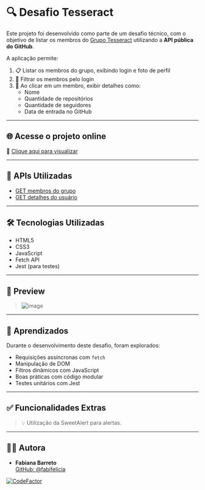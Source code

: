 # 🔍 Desafio Tesseract

Este projeto foi desenvolvido como parte de um desafio técnico, com o objetivo de listar os membros do [Grupo Tesseract](https://www.grupotesseract.com.br) utilizando a **API pública do GitHub**.

A aplicação permite:

1. 📋 Listar os membros do grupo, exibindo login e foto de perfil  
2. 🔎 Filtrar os membros pelo login  
3. 👤 Ao clicar em um membro, exibir detalhes como:
   - Nome
   - Quantidade de repositórios
   - Quantidade de seguidores
   - Data de entrada no GitHub

---

## 🌐 Acesse o projeto online

🚀 [Clique aqui para visualizar](https://fabifelicia.github.io/desafio_tesseract/)

---

## 🔗 APIs Utilizadas

- [GET membros do grupo](https://api.github.com/orgs/grupotesseract/public_members)  
- [GET detalhes do usuário](https://api.github.com/users/{user})

---

## 🛠️ Tecnologias Utilizadas

- HTML5  
- CSS3  
- JavaScript  
- Fetch API  
- Jest (para testes)

---

## 📸 Preview

> ![image](https://github.com/user-attachments/assets/c81a64f0-a720-4b70-8073-df266fc40a7a)

---

## 🧠 Aprendizados

Durante o desenvolvimento deste desafio, foram explorados:

- Requisições assíncronas com `fetch`
- Manipulação de DOM
- Filtros dinâmicos com JavaScript
- Boas práticas com código modular
- Testes unitários com Jest

---

## ✅ Funcionalidades Extras

> 💡 Utilização da SweetAlert para alertas. 

---

## 🙋‍♀️ Autora

- **Fabiana Barreto**  
  [GitHub: @fabifelicia](https://github.com/fabifelicia)
  

[![CodeFactor](https://www.codefactor.io/repository/github/fabifelicia/desafio_tesseract/badge)](https://www.codefactor.io/repository/github/fabifelicia/desafio_tesseract)



